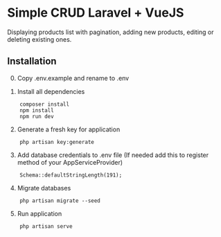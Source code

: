 # Simple CRUD Laravel + VueJS

Displaying products list with pagination, adding new products, editing or deleting existing ones.

## Installation

0. Copy .env.example and rename to .env

1. Install all dependencies
```
    composer install
    npm install
    npm run dev
```

2. Generate a fresh key for application
```
    php artisan key:generate
```

3. Add database credentials to .env file
    (If needed add this to register method of your AppServiceProvider)
```
    Schema::defaultStringLength(191);
```

4. Migrate databases
```
    php artisan migrate --seed
```

5. Run application
```
    php artisan serve
```

